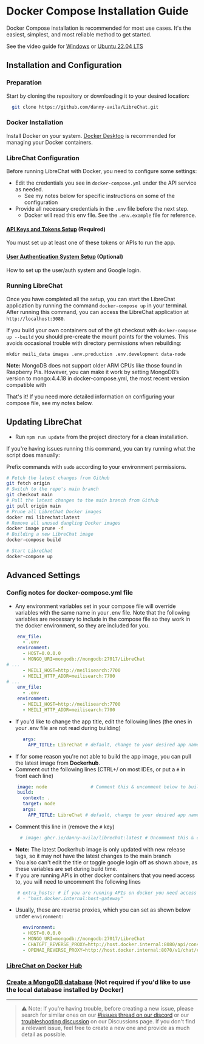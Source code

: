 # Docker Compose Installation Guide

Docker Compose installation is recommended for most use cases. It's the easiest, simplest, and most reliable method to get started.

See the video guide for [Windows](windows_install.md#recommended) or [Ubuntu 22.04 LTS](linux_install.md#recommended)
## Installation and Configuration

### Preparation
Start by cloning the repository or downloading it to your desired location:

```bash
  git clone https://github.com/danny-avila/LibreChat.git
```

### Docker Installation
Install Docker on your system. [Docker Desktop](https://www.docker.com/products/docker-desktop/) is recommended for managing your Docker containers.

### LibreChat Configuration
Before running LibreChat with Docker, you need to configure some settings:

- Edit the credentials you see in `docker-compose.yml` under the API service as needed.
   - See my notes below for specific instructions on some of the configuration
- Provide all necessary credentials in the `.env` file before the next step.
   - Docker will read this env file. See the `.env.example` file for reference.

#### [API Keys and Tokens Setup](apis_and_tokens.md) (Required)
You must set up at least one of these tokens or APIs to run the app.

#### [User Authentication System Setup](../install/user_auth_system.md) (Optional)
How to set up the user/auth system and Google login.

### Running LibreChat
Once you have completed all the setup, you can start the LibreChat application by running the command `docker-compose up` in your terminal. After running this command, you can access the LibreChat application at `http://localhost:3080`.

If you build your own containers out of the git checkout with `docker-compose up --build` you should pre-create the mount points for the volumes. This avoids occasional trouble with directory permissions when rebuilding:
```
mkdir meili_data images .env.production .env.development data-node
```

**Note:** MongoDB does not support older ARM CPUs like those found in Raspberry Pis. However, you can make it work by setting MongoDB’s version to mongo:4.4.18 in docker-compose.yml, the most recent version compatible with

That's it! If you need more detailed information on configuring your compose file, see my notes below.

## Updating LibreChat
- Run `npm run update` from the project directory for a clean installation.

If you're having issues running this command, you can try running what the script does manually:

Prefix commands with `sudo` according to your environment permissions.

```bash
# Fetch the latest changes from Github
git fetch origin
# Switch to the repo's main branch
git checkout main
# Pull the latest changes to the main branch from Github
git pull origin main
# Prune all LibreChat Docker images
docker rmi librechat:latest
# Remove all unused dangling Docker images
docker image prune -f
# Building a new LibreChat image
docker-compose build

# Start LibreChat
docker-compose up
```

## Advanced Settings

### Config notes for docker-compose.yml file

- Any environment variables set in your compose file will override variables with the same name in your .env file. Note that the following variables are necessary to include in the compose file so they work in the docker environment, so they are included for you.
```yaml
    env_file:
      - .env
    environment:
      - HOST=0.0.0.0
      - MONGO_URI=mongodb://mongodb:27017/LibreChat
# ...
      - MEILI_HOST=http://meilisearch:7700
      - MEILI_HTTP_ADDR=meilisearch:7700
# ...
    env_file:
      - .env
    environment:
      - MEILI_HOST=http://meilisearch:7700
      - MEILI_HTTP_ADDR=meilisearch:7700
 ```
- If you'd like to change the app title, edit the following lines (the ones in your .env file are not read during building)
```yaml
      args:
        APP_TITLE: LibreChat # default, change to your desired app name
```

- If for some reason you're not able to build the app image, you can pull the latest image from **Dockerhub**.
- Comment out the following lines (CTRL+/ on most IDEs, or put a `#` in front each line)


```yaml
    image: node                # Comment this & uncomment below to build from docker hub image
    build:
      context: .
      target: node
      args:
        APP_TITLE: LibreChat # default, change to your desired app name
```

- Comment this line in (remove the `#` key)


```yaml
     # image: ghcr.io/danny-avila/librechat:latest # Uncomment this & comment above to build from docker hub image
```
- **Note:** The latest Dockerhub image is only updated with new release tags, so it may not have the latest changes to the main branch
- You also can't edit the title or toggle google login off as shown above, as these variables are set during build time.
- If you are running APIs in other docker containers that you need access to, you will need to uncomment the following lines

```yaml
    # extra_hosts: # if you are running APIs on docker you need access to, you will need to uncomment this line and next
    # - "host.docker.internal:host-gateway"
```

  - Usually, these are reverse proxies, which you can set as shown below under `environment:`


```yaml
      environment:
      - HOST=0.0.0.0
      - MONGO_URI=mongodb://mongodb:27017/LibreChat
      - CHATGPT_REVERSE_PROXY=http://host.docker.internal:8080/api/conversation # if you are hosting your own chatgpt reverse proxy with docker
      - OPENAI_REVERSE_PROXY=http://host.docker.internal:8070/v1/chat/completions # if you are hosting your own chatgpt reverse proxy with docker
```

### **[LibreChat on Docker Hub](https://hub.docker.com/r/chatgptclone/app/tags)**

### **[Create a MongoDB database](mongodb.md)** (Not required if you'd like to use the local database installed by Docker)

---

>⚠️ Note: If you're having trouble, before creating a new issue, please search for similar ones on our [#issues thread on our discord](https://discord.gg/weqZFtD9C4) or our [troubleshooting discussion](https://github.com/danny-avila/LibreChat/discussions/categories/troubleshooting) on our Discussions page. If you don't find a relevant issue, feel free to create a new one and provide as much detail as possible.

